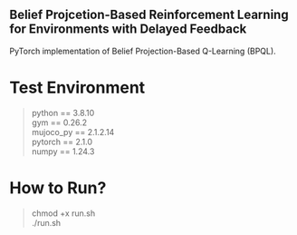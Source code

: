 ## Belief Projcetion-Based Reinforcement Learning for Environments with Delayed Feedback

PyTorch implementation of Belief Projection-Based Q-Learning (BPQL).


# Test Environment
>python == 3.8.10<br/>
>gym == 0.26.2<br/>
>mujoco_py == 2.1.2.14<br/>
>pytorch == 2.1.0<br/>
>numpy == 1.24.3<br/>

# How to Run?
>chmod +x run.sh<br/>
>./run.sh
